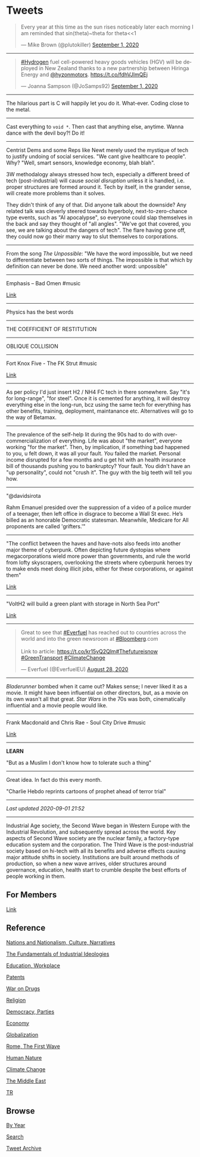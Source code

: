 # Tweets

<blockquote class="twitter-tweet"><p lang="en" dir="ltr">Every year at this time as the sun rises noticeably later each morning I am reminded that sin(theta)~theta for theta&lt;&lt;1</p>&mdash; Mike Brown (@plutokiller) <a href="https://twitter.com/plutokiller/status/1300820241149124608?ref_src=twsrc%5Etfw">September 1, 2020</a></blockquote> <script async src="https://platform.twitter.com/widgets.js" charset="utf-8"></script>

---

<blockquote class="twitter-tweet"><p lang="en" dir="ltr"><a href="https://twitter.com/hashtag/Hydrogen?src=hash&amp;ref_src=twsrc%5Etfw">#Hydrogen</a> fuel cell-powered heavy goods vehicles (HGV) will be deployed in New Zealand thanks to a new partnership between Hiringa Energy and <a href="https://twitter.com/hyzonmotors?ref_src=twsrc%5Etfw">@hyzonmotors</a>. <a href="https://t.co/fdhVJImQEj">https://t.co/fdhVJImQEj</a></p>&mdash; Joanna Sampson (@JoSamps92) <a href="https://twitter.com/JoSamps92/status/1300701199038058500?ref_src=twsrc%5Etfw">September 1, 2020</a></blockquote> <script async src="https://platform.twitter.com/widgets.js" charset="utf-8"></script>

---

The hilarious part is C will happily let you do it. What-ever. Coding
close to the metal. 

---

Cast everything to `void *`. Then cast that anything else,
anytime. Wanna dance with the devil boy?! Do it!

---

Centrist Dems and some Reps like Newt merely used the mystique of tech
to justify undoing of social services. "We cant give healthcare to
people". Why?  "Well, smart sensors, knowledge economy, blah
blah". 

3W methodalogy always stressed how tech, especially a different breed
of tech (post-industrial) will cause *social disruption* unless it is
handled, i.e. proper structures are formed around it. Tech by itself,
in the grander sense, will create more problems than it solves.

They didn't think of any of that. Did anyone talk about the downside?
Any related talk was cleverly steered towards hyperboly,
next-to-zero-chance type events, such as "AI apocalypse", so everyone
could slap themselves in the back and say they thought of "all
angles". "We've got that covered, you see, we are talking about the
dangers of tech". The flare having gone off, they could now go their
marry way to slut themselves to corporations.

---

From the song *The Unpossible*: "We have the word impossible, but we
need to differentiate between two sorts of things. The impossible is
that which by definition can never be done. We need another word:
unpossible"

---

Emphasis ‎– Bad Omen \#music

[Link](https://www.youtube.com/watch?v=kb0pqrEAHLM&t=1412s)

---

Physics has the best words

---

THE COEFFICIENT OF RESTITUTION

---

OBLIQUE COLLISION

---

Fort Knox Five - The FK Strut \#music

[Link](https://youtu.be/mhwLF-RGtJE)

---

As per policy I'd just insert H2 / NH4 FC tech in there somewhere. Say
"it's for long-range", "for steel". Once it is cemented for
anything, it will destroy everything else in the long-run, bcz using
the same tech for everything has other benefits, training, deployment,
maintanance etc. Alternatives will go to the way of Betamax.

---

The prevalence of the self-help lit during the 90s had to do with
over-commercialization of everything. Life was about "the market",
everyone working "for the market". Then, by implication, if something
bad happened to you, u felt down, it was all your fault. *You* failed
the market. Personal income disrupted for a few months and u get hit
with an health insurance bill of thousands pushing you to bankruptcy?
Your fault. You didn't have an "up personality", could not "crush
it". The guy with the big teeth will tell you how.

---

"@davidsirota

Rahm Emanuel presided over the suppression of a video of a police
murder of a teenager, then left office in disgrace to become a Wall St
exec. He’s billed as an honorable Democratic statesman. Meanwhile,
Medicare for All proponents are called 'grifters.'"

---

"The conflict between the haves and have-nots also feeds into another
major theme of cyberpunk.  Often depicting future dystopias where
megacorporations wield more power than governments, and rule the world
from lofty skyscrapers, overlooking the streets where cyberpunk heroes
try to make ends meet doing illicit jobs, either for these
corporations, or against them"

[Link](https://youtu.be/sttm8Q9rOdQ?t=187)

---

"VoltH2 will build a green plant with storage in North Sea Port"

[Link](https://www.h2-view.com/story/volth2-to-develop-green-hydrogen-plant-in-north-sea-port/)

---

<blockquote class="twitter-tweet"><p lang="en" dir="ltr">Great to see that <a href="https://twitter.com/hashtag/Everfuel?src=hash&amp;ref_src=twsrc%5Etfw">#Everfuel</a> has reached out to countries across the world and into the green newsroom at <a href="https://twitter.com/hashtag/Bloomberg?src=hash&amp;ref_src=twsrc%5Etfw">#Bloomberg</a>.com<br><br>Link to article: <a href="https://t.co/kr15vQ2Qlm">https://t.co/kr15vQ2Qlm</a><a href="https://twitter.com/hashtag/Thefutureisnow?src=hash&amp;ref_src=twsrc%5Etfw">#Thefutureisnow</a> <a href="https://twitter.com/hashtag/GreenTransport?src=hash&amp;ref_src=twsrc%5Etfw">#GreenTransport</a> <a href="https://twitter.com/hashtag/ClimateChange?src=hash&amp;ref_src=twsrc%5Etfw">#ClimateChange</a></p>&mdash; Everfuel (@EverfuelEU) <a href="https://twitter.com/EverfuelEU/status/1299332125523685376?ref_src=twsrc%5Etfw">August 28, 2020</a></blockquote> <script async src="https://platform.twitter.com/widgets.js" charset="utf-8"></script>

---

*Bladerunner* bombed when it came out? Makes sense; I never liked it
as a movie. It might have been influential on other directors, but, as
a movie on its own wasn't all that great. *Star Wars* in the 70s was
both, cinematically influential and a movie people would like.

---

Frank Macdonald and Chris Rae - Soul City Drive \#music

[Link](https://youtu.be/wkjDvNV5H3E)

---

**LEARN**

"But as a Muslim I don't know how to tolerate such a thing"

---

Great idea. In fact do this every month. 

"Charlie Hebdo reprints cartoons of prophet ahead of terror trial"

---

*Last updated 2020-09-01 21:52*

---

Industrial Age society, the Second Wave began in Western Europe with
the Industrial Revolution, and subsequently spread across the
world. Key aspects of Second Wave society are the nuclear family, a
factory-type education system and the corporation. The Third Wave is
the post-industrial society based on hi-tech with all its benefits and
adverse effects causing major attitude shifts in society. Institutions
are built around methods of production, so when a new wave arrives,
older structures around governance, education, health start to crumble
despite the best efforts of people working in them.

## For Members

[Link](https://thirdwave-members.herokuapp.com)

## Reference

[Nations and Nationalism, Culture, Narratives](/2013/02/nations-and-nationalism.md)

[The Fundamentals of Industrial Ideologies](/2011/04/fundamentals-of-industrial-ideologies.md)

[Education, Workplace](2017/09/education-workplace.md)

[Patents](/2018/09/patents.md)

[War on Drugs](/2019/11/war-on-drugs.md)

[Religion](/2015/04/god-religion.md)

[Democracy, Parties](/2016/11/democracy.md)

[Economy](/2018/05/economy.md)

[Globalization](/2018/09/globalization.md)

[Rome, The First Wave](/2017/12/rome.md)

[Human Nature](/2020/07/human-nature.md)

[Climate Change](/2018/12/climate.md)

[The Middle East](/2019/07/middleeast.md)

[TR](../tr)

## Browse

[By Year](years.md)

[Search](search.html)

[Tweet Archive](/tweets/README.md)




